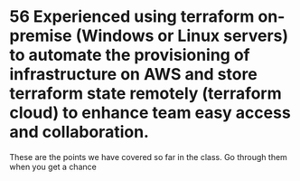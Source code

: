 # 56 Experienced using terraform on-premise (Windows or Linux servers) to automate the provisioning of infrastructure on AWS and store terraform state remotely (terraform cloud) to enhance team easy access and collaboration.     


These are the points we have covered so far in the class. Go through them when you get a chance 
